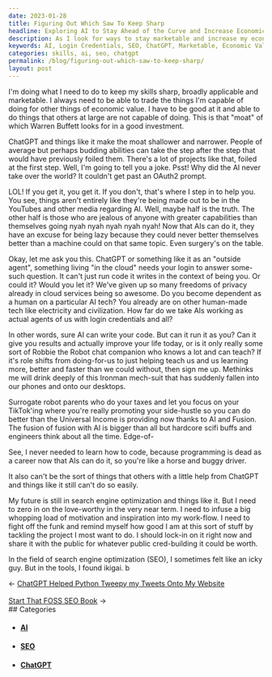 ```yaml
---
date: 2023-01-28
title: Figuring Out Which Saw To Keep Sharp
headline: Exploring AI to Stay Ahead of the Curve and Increase Economic Value
description: As I look for ways to stay marketable and increase my economic value, I'm exploring the use of AI as an agent with my login credentials. SEO has become my purpose and I'm researching the potential of new technologies like ChatGPT to bridge the gap between what people can do and what machines can do. Join me as I dive into this research and discover how AI can help me stay ahead of the curve.
keywords: AI, Login Credentials, SEO, ChatGPT, Marketable, Economic Value, New Technologies, Skills, Trade, Gap, Machines, Learn, Purpose
categories: skills, ai, seo, chatgpt
permalink: /blog/figuring-out-which-saw-to-keep-sharp/
layout: post
---
```



I'm doing what I need to do to keep my skills sharp, broadly applicable and
marketable. I always need to be able to trade the things I'm capable of doing
for other things of economic value. I have to be good at it and able to do
things that others at large are not capable of doing. This is that "moat" of
which Warren Buffett looks for in a good investment.

ChatGPT and things like it make the moat shallower and narrower. People of
average but perhaps budding abilities can take the step after the step that
would have previously foiled them. There's a lot of projects like that, foiled
at the first step. Well, I'm going to tell you a joke. Psst! Why did the AI
never take over the world? It couldn't get past an OAuth2 prompt.

LOL! If you get it, you get it. If you don't, that's where I step in to help
you. You see, things aren't entirely like they're being made out to be in the
YouTubes and other media regarding AI. Well, maybe half is the truth. The other
half is those who are jealous of anyone with greater capabilities than
themselves going nyah nyah nyah nyah nyah! Now that AIs can do it, they have an
excuse for being lazy because they could never better themselves better than a
machine could on that same topic. Even surgery's on the table.

Okay, let me ask you this. ChatGPT or something like it as an "outside agent",
something living "in the cloud" needs your login to answer some-such question.
It can't just run code it writes in the context of being you. Or could it?
Would you let it? We've given up so many freedoms of privacy already in cloud
services being so awesome. Do you become dependent as a human on a particular
AI tech? You already are on other human-made tech like electricity and
civilization. How far do we take AIs working as actual agents of us with login
credentials and all?

In other words, sure AI can write your code. But can it run it as you? Can it
give you results and actually improve your life today, or is it only really
some sort of Robbie the Robot chat companion who knows a lot and can teach? If
it's role shifts from doing-for-us to just helping teach us and us learning
more, better and faster than we could without, then sign me up. Methinks me
will drink deeply of this Ironman mech-suit that has suddenly fallen into our
phones and onto our desktops.

Surrogate robot parents who do your taxes and let you focus on your TikTok'ing
where you're really promoting your side-hustle so you can do better than the
Universal Income is providing now thanks to AI and Fusion. The fusion of fusion
with AI is bigger than all but hardcore scifi buffs and engineers think about
all the time. Edge-of-

See, I never needed to learn how to code, because programming is dead as a
career now that AIs can do it, so you're like a horse and buggy driver.

It also can't be the sort of things that others with a little help from ChatGPT
and things like it still can't do so easily.

My future is still in search engine optimization and things like it. But I need
to zero in on the love-worthy in the very near term. I need to infuse a big
whopping load of motivation and inspiration into my work-flow. I need to fight
off the funk and remind myself how good I am at this sort of stuff by tackling
the project I most want to do. I should lock-in on it right now and share it
with the public for whatever public cred-building it could be worth.

In the field of search engine optimization (SEO), I sometimes felt like an icky
guy. But in the tools, I found ikigai. b


<div class="arrow-links"><div class="post-nav-prev"><span class="arrow">&larr;&nbsp;</span><a href="/blog/chatgpt-helped-python-tweepy-my-tweets-onto-my-website/">ChatGPT Helped Python Tweepy my Tweets Onto My Website</a></div> &nbsp; <div class="post-nav-next"><a href="/blog/start-that-foss-seo-book/">Start That FOSS SEO Book</a><span class="arrow">&nbsp;&rarr;</span></div></div>
## Categories

<ul>
<li><h4><a href='/ai/'>AI</a></h4></li>
<li><h4><a href='/seo/'>SEO</a></h4></li>
<li><h4><a href='/chatgpt/'>ChatGPT</a></h4></li></ul>